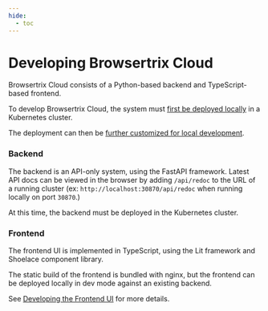 ```yaml
---
hide:
  - toc
---
```


# Developing Browsertrix Cloud

Browsertrix Cloud consists of a Python-based backend and TypeScript-based frontend.

To develop Browsertrix Cloud, the system must [first be deployed locally](../deploy/local.md) in a Kubernetes cluster.

The deployment can then be [further customized for local development](./local-dev-setup.md).

### Backend

The backend is an API-only system, using the FastAPI framework. Latest API docs can be viewed in the browser by adding `/api/redoc` to the URL of a running cluster (ex: `http://localhost:30870/api/redoc` when running locally on port `30870`.)

At this time, the backend must be deployed in the Kubernetes cluster.

<!-- *TODO Add additional info here* -->

### Frontend

The frontend UI is implemented in TypeScript, using the Lit framework and Shoelace component library.

The static build of the frontend is bundled with nginx, but the frontend can be deployed locally in dev mode against an existing backend.

See [Developing the Frontend UI](frontend-dev.md) for more details.

<!-- *TODO Add additional info here* -->
